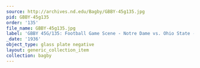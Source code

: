 ```yaml
---
source: http://archives.nd.edu/Bagby/GBBY-45g135.jpg
pid: GBBY-45g135
order: '135'
file_name: GBBY-45g135.jpg
label: 'GBBY 45G/135: Football Game Scene - Notre Dame vs. Ohio State - 1936'
_date: '1936'
object_type: glass plate negative
layout: generic_collection_item
collection: bagby
---
```

